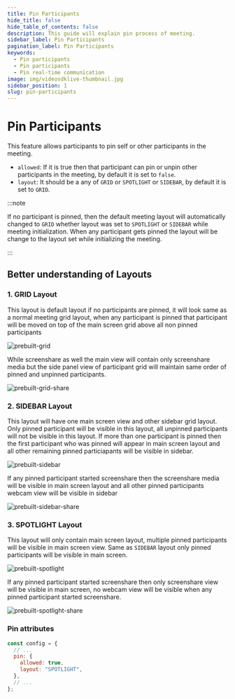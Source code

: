 ```yaml
---
title: Pin Participants
hide_title: false
hide_table_of_contents: false
description: This guide will explain pin process of meeting.
sidebar_label: Pin Participants
pagination_label: Pin Participants
keywords:
  - Pin participants
  - Pin participants
  - Pin real-time communication
image: img/videosdklive-thumbnail.jpg
sidebar_position: 1
slug: pin-participants
---
```


# Pin Participants

This feature allows participants to pin self or other participants in the meeting.

- `allowed`: If it is true then that participant can pin or unpin other participants in the meeting, by default it is set to `false`.
- `layout`: It should be a any of `GRID` or `SPOTLIGHT` or `SIDEBAR`, by default it is set to `GRID`.

:::note

If no participant is pinned, then the default meeting layout will automatically changed to `GRID` whether layout was set to `SPOTLIGHT` or `SIDEBAR` while meeting initialization. When any participant gets pinned the layout will be change to the layout set while initializing the meeting.

:::

## Better understanding of Layouts

### 1. GRID Layout

This layout is default layout if no participants are pinned, it will look same as a normal meeting grid layout, when any participant is pinned that participant will be moved on top of the main screen grid above all non pinned participants

![prebuilt-grid](/img/prebuilt/prebuilt-grid.png)

While screenshare as well the main view will contain only screenshare media but the side panel view of participant grid will maintain same order of pinned and unpinned participants.

![prebuilt-grid-share](/img/prebuilt/prebuilt-grid-share.png)

### 2. SIDEBAR Layout

This layout will have one main screen view and other sidebar grid layout. Only pinned participant will be visible in this layout, all unpinned participants will not be visible in this layout. If more than one participant is pinned then the first participant who was pinned will appear in main screen layout and all other remaining pinned particiapants will be visible in sidebar.

![prebuilt-sidebar](/img/prebuilt/prebuilt-sidebar.png)

If any pinned participant started screenshare then the screenshare media will be visible in main screen layout and all other pinned participants webcam view will be visible in sidebar

![prebuilt-sidebar-share](/img/prebuilt/prebuilt-sidebar-share.png)

### 3. SPOTLIGHT Layout

This layout will only contain main screen layout, multiple pinned participants will be visible in main screen view. Same as `SIDEBAR` layout only pinned participants will be visible in main screen.

![prebuilt-spotlight](/img/prebuilt/prebuilt-spotlight.png)

If any pinned participant started screenshare then only screenshare view will be visible in main screen, no webcam view will be visible when any pinned participant started screenshare.

![prebuilt-spotlight-share](/img/prebuilt/prebuilt-spotlight-share.png)

### Pin attributes

```js title="index.html"
const config = {
  // ...
  pin: {
    allowed: true,
    layout: "SPOTLIGHT",
  },
  // ...
};
```
